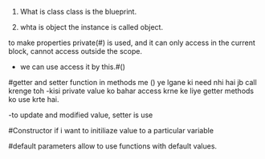 1. What is class
class is the blueprint.

2. whta is object
the instance is called object.

to make properties private(#) is used, and it can only access in the current block, cannot access outside the scope.
- we can use access it by this.#()

#getter and setter function
in methods me () ye lgane ki need nhi hai jb call krenge toh
-kisi private value ko bahar access krne ke liye getter methods ko use krte hai.

-to update and modified value, setter is use

#Constructor
if i want to initiliaze value to a particular variable

#default parameters 
allow to use functions with default values.